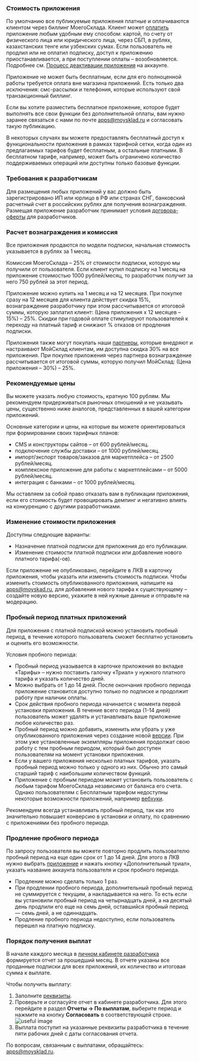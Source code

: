 ### Стоимость приложения

По умолчанию все публикуемые приложения платные и оплачиваются клиентом через биллинг МоегоСклада. Клиент
может [оплатить](https://support.moysklad.ru/hc/ru/articles/360039880573) приложение любым удобным ему способом: картой,
по счету от физического лица или юридического лица, через СБП, в рублях, казахстанских тенге или узбекских сумах.
Если пользователь не продлил или не оплатил подписку, доступ к приложению приостанавливается, а при поступлении оплаты –
возобновляется. Подробнее см. [Процесс деактивации приложения](#process-deaktiwacii-prilozheniq-na-akkaunte) на
аккаунте.

Приложение не может быть бесплатным, если для его полноценной работы требуется оплата вне магазина приложений. Есть
только два исключения: смс-рассылки и телефония, которые используют свой транзакционный биллинг.

Если вы хотите разместить бесплатное приложение, которое будет выполнять все свои функции без дополнительной оплаты, вам
нужно заранее связаться с нами по почте <apps@moysklad.ru> и согласовать такую публикацию.

В некоторых случаях вы можете предоставлять бесплатный доступ к функциональности приложения в рамках тарифной сетки,
когда один из предлагаемых тарифов будет бесплатным, а остальные платными. В бесплатном тарифе, например, может быть
ограничено количество поддерживаемых операций или доступны только базовые функции.

### Требования к разработчикам

Для размещения любых приложений у вас должно быть зарегистрировано ИП или юрлицо в РФ или странах СНГ, банковский
расчетный счет в российских рублях для получения вознаграждения.
Размещая приложение разработчик принимает
условия [договора-оферты](https://www.moysklad.ru/upload/files/marketplace.pdf)
для разработчиков.

### Расчет вознаграждения и комиссия

Все приложения продаются по модели подписки, начальная стоимость указывается в рублях за 1 месяц.

Комиссия МоегоСклада – 25% от стоимости подписки, которую мы получили от пользователя. Если клиент купил подписку на 1
месяц на приложение стоимостью 1000 рублей/месяц, то разработчик получит за него 750 рублей за этот период.

Приложение можно купить на 1 месяц и на 12 месяцев. При покупке сразу на 12 месяцев для клиента действует скидка 15%,
вознаграждение разработчику при этом рассчитывается от итоговой суммы, которую заплатил клиент: (Цена приложения х 12
месяцев – 15%) – 25%.
Скидки при годовой оплате стимулируют пользователей к переходу на платный тариф и снижают % отказов от продления
подписки.

Приложения также могут покупать наши [партнеры](https://www.moysklad.ru/partners/), которые внедряют и настраивают
МойСклад клиентам, им доступна скидка 30% на все приложения.
При покупке приложения через партнера вознаграждение рассчитывается от итоговой суммы, которую получил МойСклад: (Цена
приложения – 30%) – 25%.

### Рекомендуемые цены

Вы можете указать любую стоимость, кратную 100 рублям. Мы рекомендуем придерживаться рыночных отношений и не указывать
цены, существенно ниже аналогов, представленных в вашей категории приложений.

Основные категории и цены, на которые вы можете ориентироваться при формировании своих тарифных планов:

* CMS и конструкторы сайтов – от 600 рублей/месяц.
* подключение службы доставки – от 1000 рублей/месяц.
* импорт/экспорт товаров/заказов для маркетплейса – от 2500 рублей/месяц.
* комплексное приложение для работы с маркетплейсами – от 5000 рублей/месяц.
* интеграция с банками – от 1000 рублей/месяц.

Мы оставляем за собой право отказать вам в публикации приложения, если его стоимость будет провоцировать демпинг и
негативно влиять на конкуренцию с другими разработчиками.

### Изменение стоимости приложения

Доступны следующие варианты:

* Назначение платной подписки для приложения до его публикации.
* Изменение стоимости платной подписки или добавление нового платного тарифа(-ов).

Если приложение не опубликовано, перейдите в ЛКВ в карточку приложения, чтобы указать или изменить стоимость подписки.
Чтобы изменить стоимость опубликованного приложения, напишите на <apps@moyskad.ru>, для добавления нового тарифа к
существующему – создайте новую версию, укажите в ней нужные данные и отправьте на модерацию.

### Пробный период платных приложений

Для приложения с платной подпиской можно установить пробный период, в течение которого пользователь сможет бесплатно
установить и оценить его возможности.

Условия пробного периода:

* Пробный период указывается в карточке приложения во вкладке «Тарифы» – нужно поставить галочку «Триал» у нужного
  платного тарифа и указать количество дней.
* Можно выбрать от 1 до 14 дней. После окончания пробного периода приложение становится доступно только по подписке и
  продолжит работу при наличии оплаты.
* Срок действия пробного периода начинается с момента первой установки приложения. В течение всего периода (1-14 дней)
  пользователь может удалять и устанавливать ваше приложение любое количество раз.
* Пробный период можно добавить, изменить или убрать у уже опубликованного приложения через создание
  новой [версии](#zhiznennyj-cikl-prilozheniq). При этом уже установленные
  экземпляры приложения продолжат свою работу с тем пробным периодом, который был доступен пользователям на момент
  установки приложения.
* Если у вашего приложения несколько платных тарифов, указать пробный период можно только у одного из них. Обычно это
  самый старший тариф с наибольшим количеством функций.
* Приложение с пробным периодом может установить пользователь с любым тарифом МоегоСклада независимо от баланса его
  счета. Однако пользователям с Бесплатным тарифом недоступны некоторые возможности приложений,
  например [вебхуки](https://dev.moysklad.ru/doc/api/remap/1.2/workbook/#workbook-vebhuki).

Рекомендуем всегда устанавливать пробный период, так как это значительно повышает конверсию в установки и оплату, по
сравнению с приложениями без пробного периода.

### Продление пробного периода

По запросу пользователя вы можете повторно продлить пользователю пробный период на еще один срок от 1 до 14 дней. Для
этого в ЛКВ нужно выбрать [приложение](https://apps.moysklad.ru/cabinet/application) и нажать кнопку «Дополнительный
триал», указать название аккаунта пользователя и срок пробного периода.

* Продление можно сделать только 1 раз.
* При продлении пробного периода, дополнительный пробный период не суммируется с текущим, а накладывается на него. То
  есть если вы установили пробный период на четырнадцать дней, а на десятый день продлили его еще на семь дней,
  оставшийся пробный период — семь дней, а не одиннадцать.
* Продление пробного периода недоступно, если пользователь перешел на платную подписку.

### Порядок получения выплат

В начале каждого месяца в [личном кабинете разработчика](https://apps.moysklad.ru/cabinet/reports/usage) формируется
отчет за прошедший месяц. В отчете указаны все проданные подписки для всех приложений, их количество и итоговая сумма к
выплате.

Чтобы получить выплату:

1. Заполните [реквизиты](https://apps.moysklad.ru/cabinet/bankdetails).
1. Проверьте и согласуйте отчет в кабинете разработчика. Для этого перейдите в раздел **Отчеты → По выплатам**, выберите
   период и нажмите на кнопку **Согласовать** в соответствующей строке.
   ![useful image](revenue-approve.gif)
1. Выплата поступит на указанные реквизиты разработчика в течение пяти рабочих дней с даты согласования отчета.

По вопросам, связанным с выплатами, обращайтесь: <apps@moysklad.ru>.
